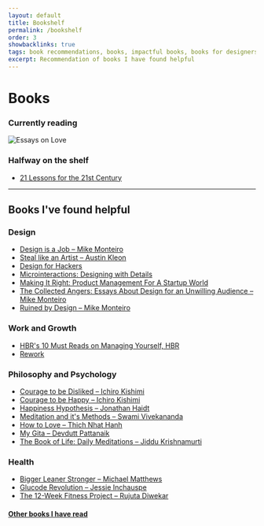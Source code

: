 ```yaml
---
layout: default
title: Bookshelf
permalink: /bookshelf
order: 3
showbacklinks: true
tags: book recommendations, books, impactful books, books for designers
excerpt: Recommendation of books I have found helpful
---
```

<div class="post-header">
    <h1 class="post-title">Books</h1>
</div>

### Currently reading
<div class="bookshelf">
    <div class="book">
        <div class="cover">
            <img src="https://images-na.ssl-images-amazon.com/images/I/71ypB4SU5-L.jpg" alt="Essays on Love">
        </div>
        <a class="link" href="https://www.goodreads.com/book/show/23427.Essays_in_Love" target="_blank"></a>
    </div>
</div>

### Halfway on the shelf
- [21 Lessons for the 21st Century](https://www.goodreads.com/book/show/38820046-21-lessons-for-the-21st-century)

---
## Books I've found helpful

### Design

- [Design is a Job – Mike Monteiro](https://www.goodreads.com/book/show/13574985-design-is-a-job)
- [Steal like an Artist – Austin Kleon](https://www.goodreads.com/book/show/13099738-steal-like-an-artist)
- [Design for Hackers](https://www.goodreads.com/book/show/11457105-design-for-hackers)
- [Microinteractions: Designing with Details](https://www.goodreads.com/book/show/17239285-microinteractions)
- [Making It Right: Product Management For A Startup World](https://www.goodreads.com/book/show/22811444-making-it-right)
- [The Collected Angers: Essays About Design for an Unwilling Audience – Mike Monteiro](https://www.goodreads.com/book/show/56544979-the-collected-angers)
- [Ruined by Design – Mike Monteiro](https://www.goodreads.com/book/show/44432844-ruined-by-design)

### Work and Growth

- [HBR's 10 Must Reads on Managing Yourself, HBR](https://www.goodreads.com/book/show/10307135-hbr-s-10-must-reads-on-managing-yourself)
- [Rework](https://www.goodreads.com/book/show/6732019-rework)

### Philosophy and Psychology

- [Courage to be Disliked – Ichiro Kishimi](https://www.goodreads.com/book/show/36752952-the-courage-to-be-disliked)
- [Courage to be Happy – Ichiro Kishimi](https://www.goodreads.com/book/show/53104596-the-courage-to-be-happy)
- [Happiness Hypothesis – Jonathan Haidt](https://www.goodreads.com/book/show/25752455-the-happiness-hypothesis)
- [Meditation and it's Methods – Swami Vivekananda](https://www.goodreads.com/book/show/20423642-meditation-and-its-methods)
- [How to Love – Thich Nhat Hanh](https://www.goodreads.com/book/show/28585303-how-to-love)
- [My Gita – Devdutt Pattanaik](https://www.goodreads.com/book/show/27834914-my-gita)
- [The Book of Life: Daily Meditations – Jiddu Krishnamurti](https://www.goodreads.com/book/show/10813967-the-book-of-life)

### Health

- [Bigger Leaner Stronger – Michael Matthews](https://www.goodreads.com/book/show/25049103-bigger-leaner-stronger)
- [Glucode Revolution – Jessie Inchauspe](https://www.goodreads.com/en/book/show/58438618-glucose-revolution)
- [The 12-Week Fitness Project – Rujuta Diwekar](https://www.goodreads.com/book/show/49854871-the-12-week-fitness-project)

#### [Other books I have read](https://www.goodreads.com/user/show/75924345-varun-dhawan)
